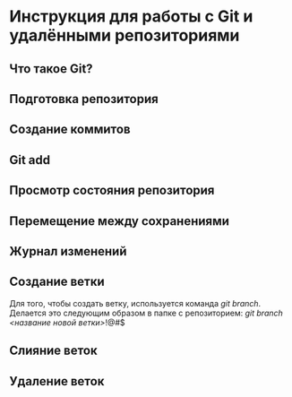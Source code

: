 # Инструкция для работы с Git и удалёнными репозиториями


## Что такое Git?


## Подготовка репозитория


## Создание коммитов


## Git add


## Просмотр состояния репозитория


## Перемещение между сохранениями


## Журнал изменений


## Создание ветки
Для того, чтобы создать ветку, используется команда *git branch*. Делается это следующим образом в папке с репозиторием: *git branch <название новой ветки>*!@#$

## Слияние веток


## Удаление веток


